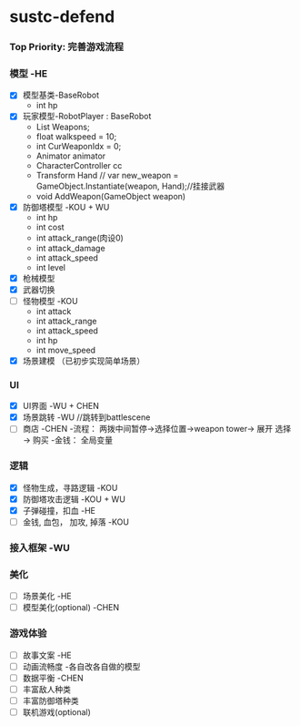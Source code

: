 # sustc-defend

### Top Priority:  完善游戏流程

### 模型 -HE
 - [x] 模型基类-BaseRobot
      - int hp
 - [x] 玩家模型-RobotPlayer : BaseRobot
      - List<WeaponBsdr> Weapons;
      - float walkspeed = 10;
      - int CurWeaponIdx = 0;
      - Animator animator
      - CharacterController cc
      - Transform Hand // var new_weapon = GameObject.Instantiate(weapon, Hand);//挂接武器
      - void AddWeapon(GameObject weapon)
 - [x] 防御塔模型 -KOU + WU
      - int hp
      - int cost
      - int attack_range(肉设0)
      - int attack_damage
      - int attack_speed
      - int level
 - [x] 枪械模型 
 - [x] 武器切换
 - [ ] 怪物模型 -KOU
      - int attack
      - int attack_range
      - int attack_speed
      - int hp
      - int move_speed
 - [x] 场景建模  （已初步实现简单场景）
 
### UI
- [x] UI界面 -WU + CHEN
- [x] 场景跳转 -WU  //跳转到battlescene
- [ ] 商店 -CHEN
    -流程： 两拨中间暂停->选择位置->weapon tower-> 展开 选择 -> 购买 
    -金钱： 全局变量

### 逻辑
- [x] 怪物生成，寻路逻辑 -KOU
- [x] 防御塔攻击逻辑 -KOU + WU
- [x] 子弹碰撞，扣血 -HE
- [ ] 金钱, 血包， 加攻, 掉落 -KOU

### 接入框架 -WU


### 美化
- [ ] 场景美化 -HE
- [ ] 模型美化(optional) -CHEN

### 游戏体验
- [ ] 故事文案 -HE
- [ ] 动画流畅度 -各自改各自做的模型
- [ ] 数据平衡 -CHEN
- [ ] 丰富敌人种类
- [ ] 丰富防御塔种类
- [ ] 联机游戏(optional)
